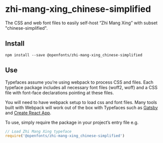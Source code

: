 
# zhi-mang-xing_chinese-simplified

The CSS and web font files to easily self-host “Zhi Mang Xing” with subset "chinese-simplified".

## Install

`npm install --save @openfonts/zhi-mang-xing_chinese-simplified`

## Use

Typefaces assume you’re using webpack to process CSS and files. Each typeface
package includes all necessary font files (woff2, woff) and a CSS file with
font-face declarations pointing at these files.

You will need to have webpack setup to load css and font files. Many tools built
with Webpack will work out of the box with Typefaces such as [Gatsby](https://github.com/gatsbyjs/gatsby)
and [Create React App](https://github.com/facebookincubator/create-react-app).

To use, simply require the package in your project’s entry file e.g.

```javascript
// Load Zhi Mang Xing typeface
require('@openfonts/zhi-mang-xing_chinese-simplified')
```
